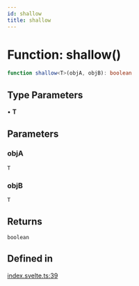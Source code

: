 ```yaml
---
id: shallow
title: shallow
---
```


# Function: shallow()

```ts
function shallow<T>(objA, objB): boolean
```

## Type Parameters

• **T**

## Parameters

### objA

`T`

### objB

`T`

## Returns

`boolean`

## Defined in

[index.svelte.ts:39](https://github.com/TanStack/store/blob/main/packages/svelte-store/src/index.svelte.ts#L39)
